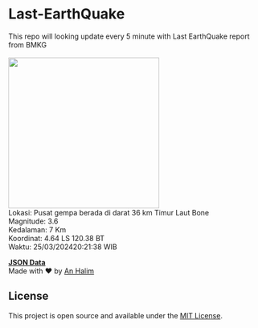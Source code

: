 # Last-EarthQuake
This repo will looking update every 5 minute with Last EarthQuake report from BMKG
<br>
<br>
<img src="https://static.bmkg.go.id/20240325202138.mmi.jpg" width="300"/>
<br>
Lokasi: Pusat gempa berada di darat 36 km Timur Laut Bone <br>
Magnitude: 3.6 <br>
Kedalaman: 7 Km <br>
Koordinat: 4.64 LS 120.38 BT <br>
Waktu: 25/03/202420:21:38 WIB <br>

<a href="./data/data.json">**JSON Data**</a>
<br>
Made with ❤️ by <a href="https://github.com/an-halim">An Halim</a>
## License

This project is open source and available under the [MIT License](LICENSE).
